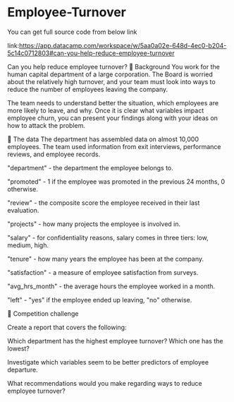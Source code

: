 # Employee-Turnover
You can get full source code from below link

link:https://app.datacamp.com/workspace/w/5aa0a02e-648d-4ec0-b204-5c14c0712803#can-you-help-reduce-employee-turnover

Can you help reduce employee turnover?
📖 Background
You work for the human capital department of a large corporation. The Board is worried about the relatively high turnover, and your team must look into ways to reduce the number of employees leaving the company.

The team needs to understand better the situation, which employees are more likely to leave, and why. Once it is clear what variables impact employee churn, you can present your findings along with your ideas on how to attack the problem.


💾 The data
The department has assembled data on almost 10,000 employees. The team used information from exit interviews, performance reviews, and employee records.

"department" - the department the employee belongs to.

"promoted" - 1 if the employee was promoted in the previous 24 months, 0 otherwise.

"review" - the composite score the employee received in their last evaluation.

"projects" - how many projects the employee is involved in.

"salary" - for confidentiality reasons, salary comes in three tiers: low, medium, high.

"tenure" - how many years the employee has been at the company.

"satisfaction" - a measure of employee satisfaction from surveys.

"avg_hrs_month" - the average hours the employee worked in a month.

"left" - "yes" if the employee ended up leaving, "no" otherwise.


💪 Competition challenge

Create a report that covers the following:


Which department has the highest employee turnover? Which one has the lowest?

Investigate which variables seem to be better predictors of employee departure.

What recommendations would you make regarding ways to reduce employee turnover?
